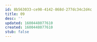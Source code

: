 ```yaml
---
id: 8b563033-ce98-4142-868d-277dc34c2d4c
title: 09
desc: ''
updated: 1600448077610
created: 1600448077610
stub: false
---
```



